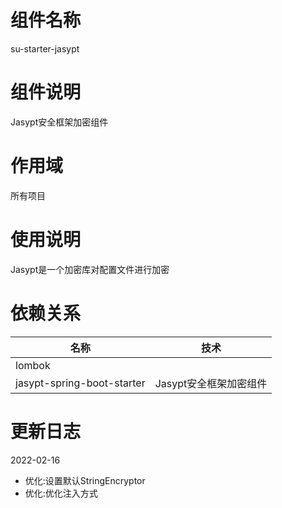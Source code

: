 # 组件名称

su-starter-jasypt

# 组件说明

Jasypt安全框架加密组件

# 作用域

所有项目

# 使用说明

Jasypt是一个加密库对配置文件进行加密

# 依赖关系

| 名称         | 技术       |
|------------|----------|
| lombok |      |
| jasypt-spring-boot-starter     |   Jasypt安全框架加密组件  |

# 更新日志

2022-02-16
* 优化:设置默认StringEncryptor
* 优化:优化注入方式


